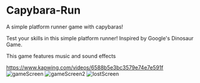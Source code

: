 # Capybara-Run
A simple platform runner game with capybaras!

Test your skills in this simple platform runner! 
Inspired by Google's Dinosaur Game. 

This game features music and sound effects

https://www.kapwing.com/videos/6588b5e3bc3579e74e7e591f
![gameScreen](https://github.com/walson6/Capybara-Run/assets/107653516/ed13d2a3-a3e8-43f8-acd4-baae5ef003bf)
![gameScreen2](https://github.com/walson6/Capybara-Run/assets/107653516/5900995c-817c-4ec0-8d4b-080f42ba6ed7)
![lostScreen](https://github.com/walson6/Capybara-Run/assets/107653516/3d2f71cb-c815-47f2-bd9e-4e809f6db26e)
